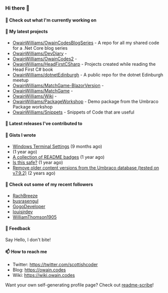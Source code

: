 ### Hi there 👋

#### 👷 Check out what I'm currently working on


#### 🌱 My latest projects

- [OwainWilliams/OwainCodesBlogSeries](https://github.com/OwainWilliams/OwainCodesBlogSeries) - A repo for all my shared code for a .Net Core blog series
- [OwainWilliams/DevDiary](https://github.com/OwainWilliams/DevDiary) - 
- [OwainWilliams/OwainCodes2](https://github.com/OwainWilliams/OwainCodes2) - 
- [OwainWilliams/HeadFirstCSharp](https://github.com/OwainWilliams/HeadFirstCSharp) - Projects created while reading the Head First C# book
- [OwainWilliams/dotnetEdinburgh](https://github.com/OwainWilliams/dotnetEdinburgh) - A public repo for the dotnet Edinburgh meetup
- [OwainWilliams/MatchGame-BlazorVersion](https://github.com/OwainWilliams/MatchGame-BlazorVersion) - 
- [OwainWilliams/MatchGame](https://github.com/OwainWilliams/MatchGame) - 
- [OwainWilliams/Wiki](https://github.com/OwainWilliams/Wiki) - 
- [OwainWilliams/PackageWorkshop](https://github.com/OwainWilliams/PackageWorkshop) - Demo package from the Umbraco Package workshop
- [OwainWilliams/Snippets](https://github.com/OwainWilliams/Snippets) - Snippets of Code that are useful

#### 🔭 Latest releases I've contributed to



#### 📓 Gists I wrote

- [Windows Terminal Settings](https://gist.github.com/35c216f6fd5e7dd2f7ae772c714fe229) (9 months ago)
- [](https://gist.github.com/69bbbac5d647c0859bd8301d4e661748) (1 year ago)
- [A collection of README badges](https://gist.github.com/b55a61db0867b660ae3c5995feab11ff) (1 year ago)
- [Is this safe?](https://gist.github.com/77e42779ff21af04da069e370d6a56f9) (1 year ago)
- [Remove older content versions from the Umbraco database (tested on v7.9.2)](https://gist.github.com/1f41818f3eddd09b22138c321a69c91c) (2 years ago)



#### 👯 Check out some of my recent followers

- [RachBreeze](https://github.com/RachBreeze)
- [busrasengul](https://github.com/busrasengul)
- [GogoDeveloper](https://github.com/GogoDeveloper)
- [louisjrdev](https://github.com/louisjrdev)
- [WilliamThomson1905](https://github.com/WilliamThomson1905)

#### 💬 Feedback

Say Hello, I don't bite!

#### 📫 How to reach me

- Twitter: https://twitter.com/scottishcoder
- Blog: https://owain.codes
- Wiki: https://wiki.owain.codes

Want your own self-generating profile page? Check out [readme-scribe](https://github.com/muesli/readme-scribe)!
